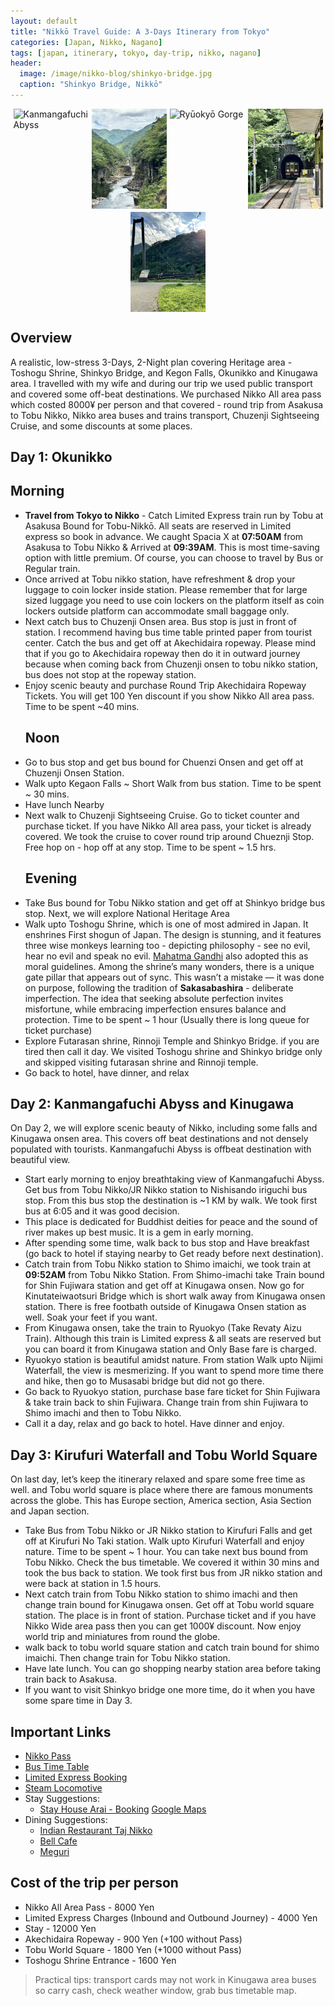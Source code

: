 ```yaml
---
layout: default
title: "Nikkō Travel Guide: A 3-Days Itinerary from Tokyo"
categories: [Japan, Nikko, Nagano]
tags: [japan, itinerary, tokyo, day-trip, nikko, nagano]
header:
  image: /image/nikko-blog/shinkyo-bridge.jpg
  caption: "Shinkyo Bridge, Nikkō"
---
```

<!-- Header Image Gallery -->
<div style="display: flex; flex-wrap: wrap; justify-content: center; gap: 5px; margin-bottom: 20px;">

  <img src="/image/nikko-blog/kanmangafuchi.jpeg" alt="Kanmangafuchi Abyss" style="flex: 1 1 18%; max-width: 18%; min-width: 120px;" />
  <img src="/image/nikko-blog/Ryoukyo-1.jpeg" alt="Ryoukyo" style="flex: 1 1 18%; max-width: 18%; min-width: 120px;" />
  <img src="/image/nikko-blog/Ryoukyo-2.jpeg" alt="Ryūokyō Gorge" style="flex: 1 1 18%; max-width: 18%; min-width: 120px;" />
  <img src="/image/nikko-blog/Ryoukyo-3.jpeg" alt="Ryoukyo Station" style="flex: 1 1 18%; max-width: 18%; min-width: 120px;" />
  <img src="/image/nikko-blog/kinugawa-bridge.jpeg" alt="Kinutateiwaotsuri Bridge" style="flex: 1 1 18%; max-width: 18%; min-width: 120px;" />

</div>

## Overview
A realistic, low-stress 3-Days, 2-Night plan covering Heritage area - Toshogu Shrine, Shinkyo Bridge, and Kegon Falls, Okunikko and Kinugawa area. I travelled with my wife and during our trip we used public transport and covered some off-beat destinations. We purchased Nikko All area pass which costed 8000¥ per person and that covered - round trip from Asakusa to Tobu Nikko, Nikko area buses and trains transport, Chuzenji Sightseeing Cruise, and some discounts at some places. 

## Day 1: Okunikko 
  ## Morning 
- **Travel from Tokyo to Nikko** - Catch Limited Express train run by Tobu at Asakusa Bound for Tobu-Nikkō. All seats are reserved in Limited express so book in advance. We caught Spacia X at **07:50AM** from Asakusa to Tobu Nikko & Arrived at **09:39AM**. This is most time-saving option with little premium. Of course, you can choose to travel by Bus or Regular train. 
- Once arrived at Tobu nikko station, have refreshment & drop your luggage to coin locker inside station. Please remember that for large sized luggage you need to use coin lockers on the platform itself as coin lockers outside platform can accommodate small baggage only. 
- Next catch bus to Chuzenji Onsen area. Bus stop is just in front of station. I recommend having bus time table printed paper from tourist center. Catch the bus and get off at Akechidaira ropeway. Please mind that if you go to Akechidaira ropeway then do it in outward journey because when coming back from Chuzenji onsen to tobu nikko station, bus does not stop at the ropeway station. 
- Enjoy scenic beauty and purchase Round Trip Akechidaira Ropeway Tickets. You will get 100 Yen discount if you show Nikko All area pass. Time to be spent ~40 mins.
  ## Noon 
- Go to bus stop and get bus bound for Chuenzi Onsen and get off at Chuzenji Onsen Station.
- Walk upto Kegaon Falls ~ Short Walk from bus station. Time to be spent ~ 30 mins. 
- Have lunch Nearby 
- Next walk to Chuzenji Sightseeing Cruise. Go to ticket counter and purchase ticket. If you have Nikko All area pass, your ticket is already covered. We took the cruise to cover round trip around Chueznji Stop. Free hop on - hop off at any stop. Time to be spent ~ 1.5 hrs. 
  ## Evening 
- Take Bus bound for Tobu Nikko station and get off at Shinkyo bridge bus stop. Next, we will explore National Heritage Area 
- Walk upto Toshogu Shrine, which is one of most admired in Japan. It enshrines First shogun of Japan. The design is stunning, and it features three wise monkeys learning too - depicting philosophy - see no evil, hear no evil and speak no evil. [Mahatma Gandhi](https://en.wikipedia.org/wiki/Mahatma_Gandhi) also adopted this as moral guidelines. Among the shrine’s many wonders, there is a unique gate pillar that appears out of sync. This wasn’t a mistake — it was done on purpose, following the tradition of **Sakasabashira** - deliberate imperfection. The idea that seeking absolute perfection invites misfortune, while embracing imperfection ensures balance and protection. Time to be spent ~ 1 hour (Usually there is long queue for ticket purchase)
- Explore Futarasan shrine, Rinnoji Temple and Shinkyo Bridge. if you are tired then call it day. We visited Toshogu shrine and Shinkyo bridge only and skipped visiting futarasan shrine and Rinnoji temple.  
- Go back to hotel, have dinner, and relax

## Day 2: Kanmangafuchi Abyss and Kinugawa 
On Day 2, we will explore scenic beauty of Nikko, including some falls and Kinugawa onsen area. This covers off beat destinations and not densely populated with tourists. Kanmangafuchi Abyss is offbeat destination with beautiful view. 
- Start early morning to enjoy breathtaking view of Kanmangafuchi Abyss. Get bus from Tobu Nikko/JR Nikko station to Nishisando iriguchi bus stop. From this bus stop the destination is ~1 KM by walk. We took first bus at 6:05 and it was good decision. 
- This place is dedicated for Buddhist deities for peace and the sound of river makes up best music. It is a gem in early morning.  
- After spending some time, walk back to bus stop and Have breakfast (go back to hotel if staying nearby to Get ready before next destination).
- Catch train from Tobu Nikko station to Shimo imaichi, we took train at **09:52AM** from Tobu Nikko Station. From Shimo-imachi take Train bound for Shin Fujiwara station and get off at Kinugawa onsen. Now go for Kinutateiwaotsuri Bridge which is short walk away from Kinugawa onsen station. There is free footbath outside of Kinugawa Onsen station as well. Soak your feet if you want. 
- From Kinugawa onsen, take the train to Ryuokyo (Take Revaty Aizu Train). Although this train is Limited express & all seats are reserved but you can board it from Kinugawa station and Only Base fare is charged. 
- Ryuokyo station is beautiful amidst nature. From station Walk upto Nijimi Waterfall, the view is mesmerizing. If you want to spend more time there and hike, then go to Musasabi bridge but did not go there. 
- Go back to Ryuokyo station, purchase base fare ticket for Shin Fujiwara & take train back to shin Fujiwara. Change train from shin Fujiwara to Shimo imachi and then to Tobu Nikko.
- Call it a day, relax and go back to hotel. Have dinner and enjoy.  

## Day 3: Kirufuri Waterfall and Tobu World Square  
On last day, let’s keep the itinerary relaxed and spare some free time as well.  and Tobu world square is place where there are famous monuments across the globe. This has Europe section, America section, Asia Section and Japan section. 
- Take Bus from Tobu Nikko or JR Nikko station to Kirufuri Falls and get off at Kirufuri No Taki station. Walk upto Kirufuri Waterfall and enjoy nature. Time to be spent ~ 1 hour. You can take next bus bound from Tobu Nikko. Check the bus timetable. We covered it within 30 mins and took the bus back to station. We took first bus from JR nikko station and were back at station in 1.5 hours. 
- Next catch train from Tobu Nikko station to shimo imachi and then change train bound for Kinugawa onsen. Get off at Tobu world square station. The place is in front of station. Purchase ticket and if you have Nikko Wide area pass then you can get 1000¥ discount. Now enjoy world trip and miniatures from round the globe. 
- walk back to tobu world square station and catch train bound for shimo imaichi. Then change train for Tobu Nikko station. 
- Have late lunch. You can go shopping nearby station area before taking train back to Asakusa.  
- If you want to visit Shinkyo bridge one more time, do it when you have some spare time in Day 3.

## Important Links 
- [Nikko Pass](https://www.tobu.co.jp/en/ticket/nikko/all.html)
- [Bus Time Table](https://www.tobu-bus.com/pc/area/pdf/nikko_timetablenatu.pdf) 
- [Limited Express Booking](https://tobu-japantrip-tickets.com)
- [Steam Locomotive](https://www.tobu.co.jp/en/sightseeing/nikko_kinugawa/sl/)
- Stay Suggestions:
  - [Stay House Arai - Booking](https://www.booking.com/Share-vDh5wY) [Google Maps](https://maps.app.goo.gl/uUh2JmaEBpzLZDZt5?g_st=ipc)
- Dining Suggestions:
  - [Indian Restaurant Taj Nikko](https://maps.app.goo.gl/H9NAxxWTkYDXEVzz9?g_st=ipc)
  - [Bell Cafe](http://www.cafe-bell.com/)
  - [Meguri](https://shizensaryo-meguri.com/)


## Cost of the trip per person 
- Nikko All Area Pass - 8000 Yen
- Limited Express Charges (Inbound and Outbound Journey) - 4000 Yen
- Stay - 12000 Yen
- Akechidaira Ropeway - 900 Yen (+100 without Pass)
- Tobu World Square - 1800 Yen  (+1000 without Pass)
- Toshogu Shrine Entrance - 1600 Yen 

> Practical tips: transport cards may not work in Kinugawa area buses so carry cash, check weather window, grab bus timetable map.
